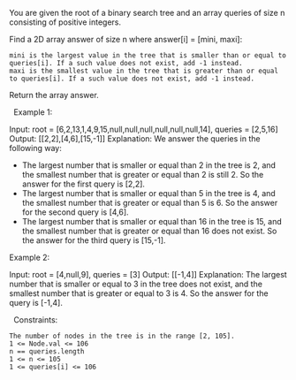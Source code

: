 You are given the root of a binary search tree and an array queries of size n consisting of positive integers.

Find a 2D array answer of size n where answer[i] = [mini, maxi]:


	mini is the largest value in the tree that is smaller than or equal to queries[i]. If a such value does not exist, add -1 instead.
	maxi is the smallest value in the tree that is greater than or equal to queries[i]. If a such value does not exist, add -1 instead.


Return the array answer.

 
Example 1:

Input: root = [6,2,13,1,4,9,15,null,null,null,null,null,null,14], queries = [2,5,16]
Output: [[2,2],[4,6],[15,-1]]
Explanation: We answer the queries in the following way:
- The largest number that is smaller or equal than 2 in the tree is 2, and the smallest number that is greater or equal than 2 is still 2. So the answer for the first query is [2,2].
- The largest number that is smaller or equal than 5 in the tree is 4, and the smallest number that is greater or equal than 5 is 6. So the answer for the second query is [4,6].
- The largest number that is smaller or equal than 16 in the tree is 15, and the smallest number that is greater or equal than 16 does not exist. So the answer for the third query is [15,-1].


Example 2:

Input: root = [4,null,9], queries = [3]
Output: [[-1,4]]
Explanation: The largest number that is smaller or equal to 3 in the tree does not exist, and the smallest number that is greater or equal to 3 is 4. So the answer for the query is [-1,4].


 
Constraints:


	The number of nodes in the tree is in the range [2, 105].
	1 <= Node.val <= 106
	n == queries.length
	1 <= n <= 105
	1 <= queries[i] <= 106

